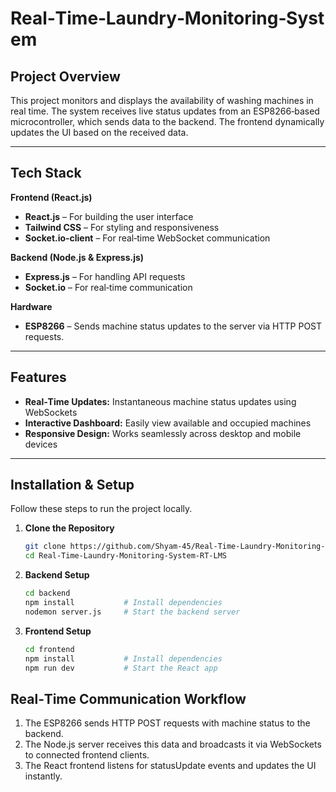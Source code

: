 # Real‑Time‑Laundry‑Monitoring‑System


## Project Overview

This project monitors and displays the availability of washing machines in real time. The system receives live status updates from an ESP8266‑based microcontroller, which sends data to the backend. The frontend dynamically updates the UI based on the received data.

---

## Tech Stack

**Frontend (React.js)**  
- **React.js** – For building the user interface  
- **Tailwind CSS** – For styling and responsiveness  
- **Socket.io‑client** – For real‑time WebSocket communication  

**Backend (Node.js & Express.js)**  
- **Express.js** – For handling API requests  
- **Socket.io** – For real‑time communication  

**Hardware**  
- **ESP8266** – Sends machine status updates to the server via HTTP POST requests.

---

## Features

- **Real‑Time Updates:** Instantaneous machine status updates using WebSockets  
- **Interactive Dashboard:** Easily view available and occupied machines  
- **Responsive Design:** Works seamlessly across desktop and mobile devices  

---

## Installation & Setup

Follow these steps to run the project locally.

1. **Clone the Repository**  
   ```bash
   git clone https://github.com/Shyam-45/Real-Time-Laundry-Monitoring-System-RT-LMS.git
   cd Real-Time-Laundry-Monitoring-System-RT-LMS

2. **Backend Setup**  
   ```bash
   cd backend
   npm install           # Install dependencies
   nodemon server.js     # Start the backend server

3. **Frontend Setup**  
   ```bash
   cd frontend
   npm install           # Install dependencies
   npm run dev           # Start the React app

## Real‑Time Communication Workflow

1. The ESP8266 sends HTTP POST requests with machine status to the backend.  
2. The Node.js server receives this data and broadcasts it via WebSockets to connected frontend clients.  
3. The React frontend listens for statusUpdate events and updates the UI instantly.
